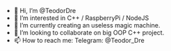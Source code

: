 - 👋 Hi, I’m @TeodorDre
- 👀 I’m interested in C++ / RaspberryPi / NodeJS
- 🌱 I’m currently creating an useless magic machine.
- 💞️ I’m looking to collaborate on big OOP C++ project.
- 📫 How to reach me: Telegram: @Teodor_Dre
